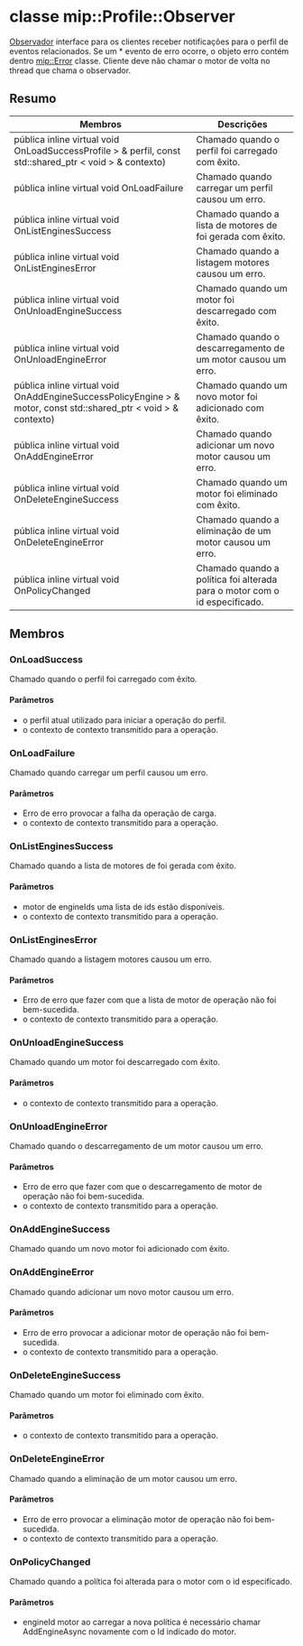 # <a name="class-mipprofileobserver"></a>classe mip::Profile::Observer 
[Observador](#classmip_1_1_profile_1_1_observer) interface para os clientes receber notificações para o perfil de eventos relacionados.
Se um * evento de erro ocorre, o objeto erro contém dentro [mip::Error](#classmip_1_1_error) classe. Cliente deve não chamar o motor de volta no thread que chama o observador.
## <a name="summary"></a>Resumo
 Membros                        | Descrições                                
--------------------------------|---------------------------------------------
pública inline virtual void OnLoadSuccessProfile > & perfil, const std::shared_ptr < void > & contexto) | Chamado quando o perfil foi carregado com êxito.
pública inline virtual void OnLoadFailure | Chamado quando carregar um perfil causou um erro.
pública inline virtual void OnListEnginesSuccess | Chamado quando a lista de motores de foi gerada com êxito.
pública inline virtual void OnListEnginesError | Chamado quando a listagem motores causou um erro.
pública inline virtual void OnUnloadEngineSuccess | Chamado quando um motor foi descarregado com êxito.
pública inline virtual void OnUnloadEngineError | Chamado quando o descarregamento de um motor causou um erro.
pública inline virtual void OnAddEngineSuccessPolicyEngine > & motor, const std::shared_ptr < void > & contexto) | Chamado quando um novo motor foi adicionado com êxito.
pública inline virtual void OnAddEngineError | Chamado quando adicionar um novo motor causou um erro.
pública inline virtual void OnDeleteEngineSuccess | Chamado quando um motor foi eliminado com êxito.
pública inline virtual void OnDeleteEngineError | Chamado quando a eliminação de um motor causou um erro.
pública inline virtual void OnPolicyChanged | Chamado quando a política foi alterada para o motor com o id especificado.
## <a name="members"></a>Membros
### <a name="onloadsuccess"></a>OnLoadSuccess
Chamado quando o perfil foi carregado com êxito.
#### <a name="parameters"></a>Parâmetros
* o perfil atual utilizado para iniciar a operação do perfil. 
* o contexto de contexto transmitido para a operação.
### <a name="onloadfailure"></a>OnLoadFailure
Chamado quando carregar um perfil causou um erro.
#### <a name="parameters"></a>Parâmetros
* Erro de erro provocar a falha da operação de carga. 
* o contexto de contexto transmitido para a operação.
### <a name="onlistenginessuccess"></a>OnListEnginesSuccess
Chamado quando a lista de motores de foi gerada com êxito.
#### <a name="parameters"></a>Parâmetros
* motor de engineIds uma lista de ids estão disponíveis. 
* o contexto de contexto transmitido para a operação.
### <a name="onlistengineserror"></a>OnListEnginesError
Chamado quando a listagem motores causou um erro.
#### <a name="parameters"></a>Parâmetros
* Erro de erro que fazer com que a lista de motor de operação não foi bem-sucedida. 
* o contexto de contexto transmitido para a operação.
### <a name="onunloadenginesuccess"></a>OnUnloadEngineSuccess
Chamado quando um motor foi descarregado com êxito.
#### <a name="parameters"></a>Parâmetros
* o contexto de contexto transmitido para a operação.
### <a name="onunloadengineerror"></a>OnUnloadEngineError
Chamado quando o descarregamento de um motor causou um erro.
#### <a name="parameters"></a>Parâmetros
* Erro de erro que fazer com que o descarregamento de motor de operação não foi bem-sucedida. 
* o contexto de contexto transmitido para a operação.
### <a name="onaddenginesuccess"></a>OnAddEngineSuccess
Chamado quando um novo motor foi adicionado com êxito.
### <a name="onaddengineerror"></a>OnAddEngineError
Chamado quando adicionar um novo motor causou um erro.
#### <a name="parameters"></a>Parâmetros
* Erro de erro provocar a adicionar motor de operação não foi bem-sucedida. 
* o contexto de contexto transmitido para a operação.
### <a name="ondeleteenginesuccess"></a>OnDeleteEngineSuccess
Chamado quando um motor foi eliminado com êxito.
#### <a name="parameters"></a>Parâmetros
* o contexto de contexto transmitido para a operação.
### <a name="ondeleteengineerror"></a>OnDeleteEngineError
Chamado quando a eliminação de um motor causou um erro.
#### <a name="parameters"></a>Parâmetros
* Erro de erro provocar a eliminação motor de operação não foi bem-sucedida. 
* o contexto de contexto transmitido para a operação.
### <a name="onpolicychanged"></a>OnPolicyChanged
Chamado quando a política foi alterada para o motor com o id especificado.
#### <a name="parameters"></a>Parâmetros
* engineId motor ao carregar a nova política é necessário chamar AddEngineAsync novamente com o Id indicado do motor.